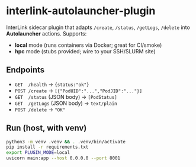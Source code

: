 # interlink-autolauncher-plugin

InterLink sidecar plugin that adapts `/create`, `/status`, `/getLogs`, `/delete` into **Autolauncher** actions.
Supports:
- **local** mode (runs containers via Docker; great for CI/smoke)
- **hpc** mode (stubs provided; wire to your SSH/SLURM site)

## Endpoints
- `GET  /health` → `{status:"ok"}`
- `POST /create`  → `[{"PodUID":"...","PodJID":"..."}]`
- `GET  /status`  (JSON body) → `[PodStatus]`
- `GET  /getLogs` (JSON body) → `text/plain`
- `POST /delete`  → `"OK"`

## Run (host, with venv)
```bash
python3 -m venv .venv && . .venv/bin/activate
pip install -r requirements.txt
export PLUGIN_MODE=local
uvicorn main:app --host 0.0.0.0 --port 8001